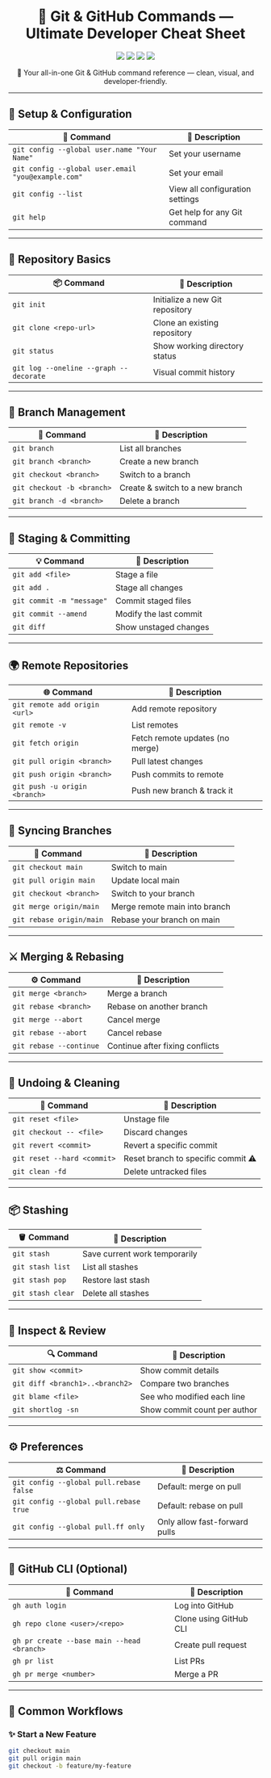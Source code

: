 <h1 align="center">🚀 Git & GitHub Commands — Ultimate Developer Cheat Sheet</h1>

<p align="center">
  <img src="https://img.shields.io/badge/Git-Tool-orange?logo=git" />
  <img src="https://img.shields.io/badge/GitHub-Platform-black?logo=github" />
  <img src="https://img.shields.io/badge/Status-Active-success?style=flat-square" />
  <img src="https://img.shields.io/badge/Maintained-Yes-brightgreen?style=flat-square" />
</p>

<p align="center">📘 Your all-in-one Git & GitHub command reference — clean, visual, and developer-friendly.</p>

---

## 🧰 Setup & Configuration

| 🔧 Command | 📝 Description |
|------------|----------------|
| `git config --global user.name "Your Name"` | Set your username |
| `git config --global user.email "you@example.com"` | Set your email |
| `git config --list` | View all configuration settings |
| `git help` | Get help for any Git command |

---

## 📁 Repository Basics

| 📦 Command | 📝 Description |
|------------|----------------|
| `git init` | Initialize a new Git repository |
| `git clone <repo-url>` | Clone an existing repository |
| `git status` | Show working directory status |
| `git log --oneline --graph --decorate` | Visual commit history |

---

## 🌿 Branch Management

| 🌱 Command | 📝 Description |
|------------|----------------|
| `git branch` | List all branches |
| `git branch <branch>` | Create a new branch |
| `git checkout <branch>` | Switch to a branch |
| `git checkout -b <branch>` | Create & switch to a new branch |
| `git branch -d <branch>` | Delete a branch |

---

## 💾 Staging & Committing

| 💡 Command | 📝 Description |
|------------|----------------|
| `git add <file>` | Stage a file |
| `git add .` | Stage all changes |
| `git commit -m "message"` | Commit staged files |
| `git commit --amend` | Modify the last commit |
| `git diff` | Show unstaged changes |

---

## 🌍 Remote Repositories

| 🌐 Command | 📝 Description |
|------------|----------------|
| `git remote add origin <url>` | Add remote repository |
| `git remote -v` | List remotes |
| `git fetch origin` | Fetch remote updates (no merge) |
| `git pull origin <branch>` | Pull latest changes |
| `git push origin <branch>` | Push commits to remote |
| `git push -u origin <branch>` | Push new branch & track it |

---

## 🔁 Syncing Branches

| 🔄 Command | 📝 Description |
|------------|----------------|
| `git checkout main` | Switch to main |
| `git pull origin main` | Update local main |
| `git checkout <branch>` | Switch to your branch |
| `git merge origin/main` | Merge remote main into branch |
| `git rebase origin/main` | Rebase your branch on main |

---

## ⚔️ Merging & Rebasing

| ⚙️ Command | 📝 Description |
|------------|----------------|
| `git merge <branch>` | Merge a branch |
| `git rebase <branch>` | Rebase on another branch |
| `git merge --abort` | Cancel merge |
| `git rebase --abort` | Cancel rebase |
| `git rebase --continue` | Continue after fixing conflicts |

---

## 🧹 Undoing & Cleaning

| 🧽 Command | 📝 Description |
|------------|----------------|
| `git reset <file>` | Unstage file |
| `git checkout -- <file>` | Discard changes |
| `git revert <commit>` | Revert a specific commit |
| `git reset --hard <commit>` | Reset branch to specific commit ⚠️ |
| `git clean -fd` | Delete untracked files |

---

## 📦 Stashing

| 🪣 Command | 📝 Description |
|------------|----------------|
| `git stash` | Save current work temporarily |
| `git stash list` | List all stashes |
| `git stash pop` | Restore last stash |
| `git stash clear` | Delete all stashes |

---

## 🧠 Inspect & Review

| 🔍 Command | 📝 Description |
|------------|----------------|
| `git show <commit>` | Show commit details |
| `git diff <branch1>..<branch2>` | Compare two branches |
| `git blame <file>` | See who modified each line |
| `git shortlog -sn` | Show commit count per author |

---

## ⚙️ Preferences

| ⚖️ Command | 📝 Description |
|------------|----------------|
| `git config --global pull.rebase false` | Default: merge on pull |
| `git config --global pull.rebase true` | Default: rebase on pull |
| `git config --global pull.ff only` | Only allow fast-forward pulls |

---

## 🤝 GitHub CLI (Optional)

| 💬 Command | 📝 Description |
|------------|----------------|
| `gh auth login` | Log into GitHub |
| `gh repo clone <user>/<repo>` | Clone using GitHub CLI |
| `gh pr create --base main --head <branch>` | Create pull request |
| `gh pr list` | List PRs |
| `gh pr merge <number>` | Merge a PR |

---

## 🧩 Common Workflows

### ✨ Start a New Feature
```bash
git checkout main
git pull origin main
git checkout -b feature/my-feature
